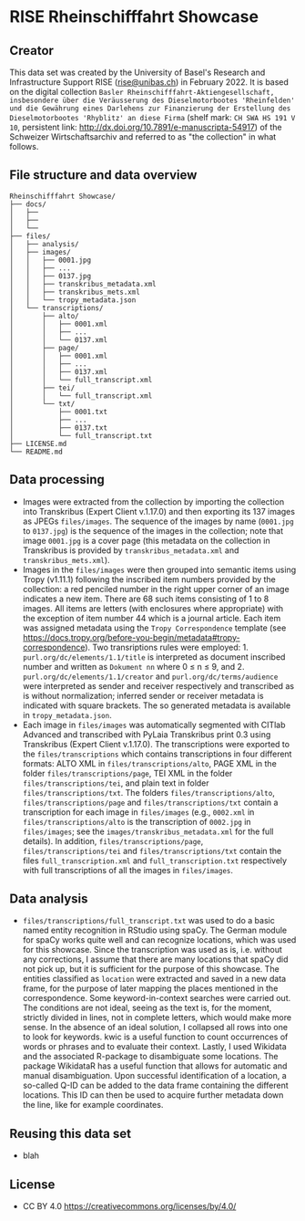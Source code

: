 # RISE Rheinschifffahrt Showcase

## Creator

This data set was created by the University of Basel's Research and Infrastructure Support RISE (rise@unibas.ch) in February 2022. It is based on the digital collection `Basler Rheinschifffahrt-Aktiengesellschaft, insbesondere über die Veräusserung des Dieselmotorbootes 'Rheinfelden' und die Gewährung eines Darlehens zur Finanzierung der Erstellung des Dieselmotorbootes 'Rhyblitz' an diese Firma` (shelf mark: `CH SWA HS 191 V 10`, persistent link: http://dx.doi.org/10.7891/e-manuscripta-54917) of the Schweizer Wirtschaftsarchiv and referred to as "the collection" in what follows.

## File structure and data overview

```
Rheinschifffahrt Showcase/
├── docs/
│   ├── 
│   ├── 
│   └── 
├── files/
│   ├── analysis/
│   ├── images/
│   │   ├── 0001.jpg
│   │   ├── ...
│   │   ├── 0137.jpg
│   │   ├── transkribus_metadata.xml
│   │   ├── transkribus_mets.xml
│   │   └── tropy_metadata.json
│   └── transcriptions/
│       ├── alto/
│       │   ├── 0001.xml
│       │   ├── ...
│       │   └── 0137.xml
│       ├── page/
│       │   ├── 0001.xml
│       │   ├── ...
│       │   ├── 0137.xml
│       │   └── full_transcript.xml
│       ├── tei/
│       │   └── full_transcript.xml
│       └── txt/
│           ├── 0001.txt
│           ├── ...
│           ├── 0137.txt
│           └── full_transcript.txt
├── LICENSE.md
└── README.md
```

## Data processing

- Images were extracted from the collection by importing the collection into Transkribus (Expert Client v.1.17.0) and then exporting its 137 images as JPEGs `files/images`. The sequence of the images by name (`0001.jpg` to `0137.jpg`) is the sequence of the images in the collection; note that image `0001.jpg` is a cover page (this metadata on the collection in Transkribus is provided by `transkribus_metadata.xml` and `transkribus_mets.xml`). 
- Images in the `files/images` were then grouped into semantic items using Tropy (v1.11.1) following the inscribed item numbers provided by the collection: a red penciled number in the right upper corner of an image indicates a new item. There are 68 such items consisting of 1 to 8 images. All items are letters (with enclosures where appropriate) with the exception of item number 44 which is a journal article. Each item was assigned metadata using the `Tropy Correspondence` template (see https://docs.tropy.org/before-you-begin/metadata#tropy-correspondence). Two transriptions rules were employed: 1. `purl.org/dc/elements/1.1/title` is interpreted as document inscribed number and written as `Dokument nn` where 0 ≤ n ≤ 9, and 2. `purl.org/dc/elements/1.1/creator` and `purl.org/dc/terms/audience` were interpreted as sender and receiver respectively and transcribed as is without normalization; inferred sender or receiver metadata is indicated with square brackets. The so generated metadata is available in `tropy_metadata.json`.
- Each image in `files/images` was automatically segmented with CITlab Advanced and transcribed with PyLaia Transkribus print 0.3 using Transkribus (Expert Client v.1.17.0). The transcriptions were exported to the `files/transcriptions` which contains transcriptions in four different formats: ALTO XML in `files/transcriptions/alto`, PAGE XML in the folder `files/transcriptions/page`, TEI XML in the folder `files/transcriptions/tei`, and plain text in folder `files/transcriptions/txt`. The folders `files/transcriptions/alto`, `files/transcriptions/page` and `files/transcriptions/txt` contain a transcription for each image in `files/images` (e.g., `0002.xml` in `files/transcriptions/alto` is the transcription of `0002.jpg` in `files/images`; see the `images/transkribus_metadata.xml` for the full details). In addition, `files/transcriptions/page`, `files/transcriptions/tei` and `files/transcriptions/txt` contain the files `full_transcription.xml` and `full_transcription.txt` respectively with full transcriptions of all the images in `files/images`.

## Data analysis

- `files/transcriptions/full_transcript.txt` was used to do a basic named entity recognition in RStudio using spaCy. The German module for spaCy works quite well and can recognize locations, which was used for this showcase. Since the transcription was used as is, i.e. without any corrections, I assume that there are many locations that spaCy did not pick up, but it is sufficient for the purpose of this showcase. The entities classified as `location` were extracted and saved in a new data frame, for the purpose of later mapping the places mentioned in the correspondence.
Some keyword-in-context searches were carried out. The conditions are not ideal, seeing as the text is, for the moment, strictly divided in lines, not in complete letters, which would make more sense. In the absence of an ideal solution, I collapsed all rows into one to look for keywords. kwic is a useful function to count occurrences of words or phrases and to evaluate their context.
Lastly, I used Wikidata and the associated R-package to disambiguate some locations. The package WikidataR has a useful function that allows for automatic and manual disambiguation. Upon successful identification of a location, a so-called Q-ID can be added to the data frame containing the different locations. This ID can then be used to acquire further metadata down the line, like for example coordinates.

## Reusing this data set

- blah

## License

- CC BY 4.0 https://creativecommons.org/licenses/by/4.0/